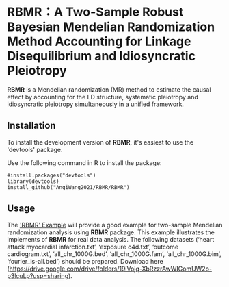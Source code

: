 # RBMR：A Two-Sample Robust Bayesian Mendelian Randomization Method Accounting for Linkage Disequilibrium and Idiosyncratic Pleiotropy
**RBMR** is a Mendelian randomization (MR) method to estimate the causal effect by accounting for the LD structure, systematic pleiotropy and idiosyncratic pleiotropy simultaneously in a unified framework. 
## Installation
To install the development version of **RBMR**, it's easiest to use the 'devtools' package.

Use the following command in R to install the package:
```
#install.packages("devtools")
library(devtools)
install_github("AnqiWang2021/RBMR/RBMR")
```
## Usage
The ['RBMR' Example](https://github.com/AnqiWang2021/RBMR/blob/main/Example/example.R) will provide a good example for two-sample Mendelian randomization analysis using **RBMR** package. This example illustrates the implements of **RBMR** for real data analysis. The
following datasets (‘heart attack myocardial infarction.txt’, ‘exposure c4d.txt’, ‘outcome cardiogram.txt’, ‘all_chr_1000G.bed’,
‘all_chr_1000G.fam’, ‘all_chr_1000G.bim’, ‘fourier_ls-all.bed’) should be prepared. Download here (https://drive.google.com/drive/folders/19iVojq-XbRzzrAwWIGomUW2o-p3lcuLp?usp=sharing).

